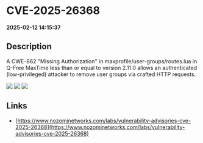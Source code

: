 # CVE-2025-26368

**2025-02-12 14:15:37**

## Description
A CWE-862 "Missing Authorization" in maxprofile/user-groups/routes.lua in Q-Free MaxTime less than or equal to version 2.11.0 allows an authenticated (low-privileged) attacker to remove user groups via crafted HTTP requests.

![](https://img.shields.io/static/v1?label=Score&message=8.1&color=red)
![](https://img.shields.io/static/v1?label=Severity&message=HIGH&color=red)
![](https://img.shields.io/static/v1?label=CWE&message=Auth&color=green)

## Links
- [https://www.nozominetworks.com/labs/vulnerability-advisories-cve-2025-26368](https://www.nozominetworks.com/labs/vulnerability-advisories-cve-2025-26368)
